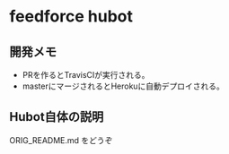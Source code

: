 feedforce hubot
===============

開発メモ
--------

* PRを作るとTravisCIが実行される。
* masterにマージされるとHerokuに自動デプロイされる。

Hubot自体の説明
---------------

ORIG_README.md をどうぞ
